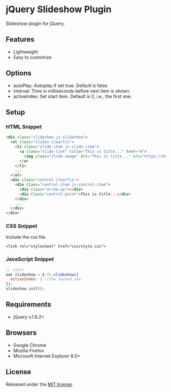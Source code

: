 # jQuery Slideshow Plugin
Slideshow plugin for jQuery.

## Features
- Lightweight
- Easy to customize

## Options
- autoPlay: Autoplay if set true. Default is false.
- interval: Time in milliseconds before next item is shown.
- activeIndex: Set start item. Default is 0, i.e., the first one.

## Setup
### HTML Snippet

```html
<div class="slideshow js-slideshow">
  <ul class="slides clearfix">
    <li class="slide-item js-slide-item">
      <a class="slide-link" title="This is title..." href="#">
        <img class="slide-image" alt="This is title..." src="https://dummyimage.com/740x274/F25E7A/fff">
      </a>
    </li>
    ...
  </ul>
  <div class="control clearfix">
    <div class="control-item js-control-item">
      <div class="arrow-up"></div>
      <div class="control-point">This is title...</div>
    </div>
    ...
  </div>
</div>
```

### CSS Snippet
Include the css file.

	<link rel="stylesheet" href="css/style.css">

### JavaScript Snippet

```javascript
// start
var slideshow = $.fn.slideshow({
  activeIndex: 1 //the second one
});
slideshow.init();
```

## Requirements
- jQuery v.1.8.2+

## Browsers
- Google Chrome
- Mozilla Firefox
- Microsoft Internet Explorer 8.0+

## License
Released under the [MIT license](http://opensource.org/licenses/MIT).